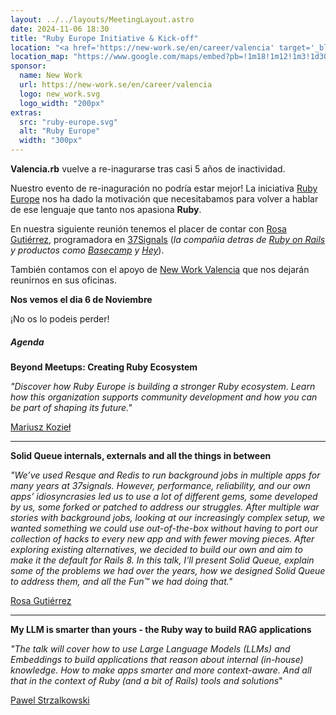 ```yaml
---
layout: ../../layouts/MeetingLayout.astro
date: 2024-11-06 18:30
title: "Ruby Europe Initiative & Kick-off"
location: "<a href='https://new-work.se/en/career/valencia' target='_blank'>New Work</a> Valencia C/ Pintor Sorolla 11, 46002 Valencia"
location_map: "https://www.google.com/maps/embed?pb=!1m18!1m12!1m3!1d3079.923452783778!2d-0.3755156492814634!3d39.4710579793855!2m3!1f0!2f0!3f0!3m2!1i1024!2i768!4f13.1!3m3!1m2!1s0xd6049140afd6c35%3A0x3a7f3c26bcb251ef!2sXING%20Networking%20Spain%20SL!5e0!3m2!1sen!2ses!4v1573154452694!5m2!1sen!2ses"
sponsor:
  name: New Work
  url: https://new-work.se/en/career/valencia
  logo: new_work.svg
  logo_width: "200px"
extras:
  src: "ruby-europe.svg"
  alt: "Ruby Europe"
  width: "300px"
---
```


**Valencia.rb** vuelve a re-inagurarse tras casi 5 años de inactividad.

Nuestro evento de re-inaguración no podría estar mejor! La iniciativa
[Ruby Europe](https://rubyeurope.com) nos ha dado la motivación que
necesitabamos para volver a hablar de ese lenguaje que tanto nos apasiona **Ruby**.

En nuestra siguiente reunión tenemos el placer de contar con
[Rosa Gutiérrez](https://rosa.codes), programadora en [37Signals](https://37signals.com) (_la compañia detras
de [Ruby on Rails](https://rubyonrails.org) y productos como [Basecamp](https://basecamp.com) y [Hey](https://www.hey.com)_).

También contamos con el apoyo de [New Work Valencia](https://new-work.se/en/career/valencia) que nos dejarán reunirnos
en sus oficinas.

**Nos vemos el dia 6 de Noviembre**

¡No os lo podeis perder!

##### Agenda

**Beyond Meetups: Creating Ruby Ecosystem**

  _"Discover how Ruby Europe is building a stronger Ruby ecosystem.
  Learn how this organization supports community development
  and how you can be part of shaping its future."_

  [Mariusz Kozieł](https://x.com/KozieMariusz)

<hr>

**Solid Queue internals, externals and all the things in between**

  _"We’ve used Resque and Redis to run background jobs in multiple apps
  for many years at 37signals. However, performance, reliability,
  and our own apps’ idiosyncrasies led us to use a lot of different gems,
  some developed by us, some forked or patched to address our struggles.
  After multiple war stories with background jobs, looking at our increasingly
  complex setup, we wanted something we could use out-of-the-box without having
  to port our collection of hacks to every new app and with fewer moving pieces.
  After exploring existing alternatives, we decided to build our own and aim to
  make it the default for Rails 8. In this talk, I’ll present Solid Queue,
  explain some of the problems we had over the years, how we designed
  Solid Queue to address them, and all the Fun™ we had doing that."_

  [Rosa Gutiérrez](https://rosa.codes)

<hr>

**My LLM is smarter than yours - the Ruby way to build RAG applications**

  _"The talk will cover how to use Large Language Models (LLMs) and Embeddings
  to build applications that reason about internal (in-house) knowledge.
  How to make apps smarter and more context-aware. And all that in the context
  of Ruby (and a bit of Rails) tools and solutions_"

  [Pawel Strzalkowski](https://github.com/pstrzalk)
